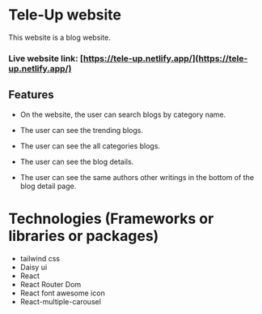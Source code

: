 # Tele-Up website

This website is a blog website.


### Live website link: [https://tele-up.netlify.app/](https://tele-up.netlify.app/)



## Features

* On the website, the user can search blogs by category name.

* The user can see the trending blogs.

* The user can see the all categories blogs.

* The user can see the blog details.

* The user can see the same authors other writings in the bottom of the blog detail page.



# Technologies (Frameworks or libraries or packages)

* tailwind css
* Daisy ui
* React
* React Router Dom
* React font awesome icon
* React-multiple-carousel

